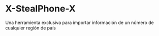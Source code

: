 # X-StealPhone-X
Una herramienta exclusiva para importar información de un número de cualquier región de país
